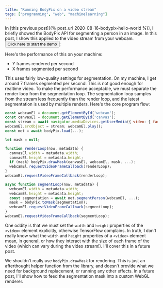 ```yaml
---
title: "Running BodyPix on a video stream"
tags: ["programming", "web", "machinelearning"]
---
```


In [this previous post]({% post_url 2020-08-16-bodypix-hello-world %}),
I briefly showed the BodyPix API for segmenting a person in an image.
In this post, I show this applied to the video stream from your webcam.
<button onclick="helloWorld(); this.onclick=null">Click here to start the demo</button>:

<canvas id="canvas" width="100" height="100"></canvas>

Here's the performance of this on your machine:

* <span id="render_rate">Y</span> frames rendered per second
* <span id="segmentation_rate">X</span> frames segmented per second

This uses fairly low-quality settings for segmentation.
On my machine, I get around 7 frames segmented per second.
This is not good enough for realtime video.
To make the performance acceptable,
we must separate the render loop from the segmentation loop.
The segmentation loop samples from the stream less frequently than the render loop,
and the latest segmentation is used by multiple renders.
Here's the core program flow:

```js
const webcamEl = document.getElementById('webcam');
const canvasEl = document.getElementById('canvas');
const stream = await navigator.mediaDevices.getUserMedia({ video: { facingMode: 'user' } });
webcamEl.srcObject = stream; webcamEl.play();
const net = await bodyPix.load(...);

let mask = null;

function renderLoop(now, metadata) {
  canvasEl.width = metadata.width;
  canvasEl.height = metadata.height;
  if (mask) bodyPix.drawMask(canvasEl, webcamEl, mask, ...);
  webcamEl.requestVideoFrameCallback(renderLoop);
}
webcamEl.requestVideoFrameCallback(renderLoop);

async function segmentLoop(now, metadata) {
  webcamEl.width = metadata.width;
  webcamEl.height = metadata.height;
  const segmentation = await net.segmentPerson(webcamEl, ...);
  mask = bodyPix.toMask(segmentation);
  webcamEl.requestVideoFrameCallback(segmentLoop);
}
webcamEl.requestVideoFrameCallback(segmentLoop);
```

One oddity is that we must set the `width` and `height` properties of the `<video>` element explicitly,
otherwise TensorFlow complains.
In truth, I don't really know what the `width` and `height` properties of a `<video>` element mean, in general,
or how they interact with the size of each frame of the video (which can vary during the video stream!).
I'll cover this in a future post.

We shouldn't really use `bodyPix.drawMask` for rendering.
This is just an afterthought helper function from the library,
and doesn't provide what we need for background replacement,
or running any other effects.
In a future post, I'll show how to feed the segmentation mask into a custom WebGL renderer.

<script src="https://cdn.jsdelivr.net/npm/@tensorflow/tfjs@2.4"></script>

<script src="https://cdn.jsdelivr.net/npm/@tensorflow-models/body-pix@2.0"></script>
<video id="webcam" style="display: none;"></video>

<script>
  async function helloWorld() {
    const webcamEl = document.getElementById('webcam');
    const canvasEl = document.getElementById('canvas');
    const segmentationRateEl = document.getElementById('segmentation_rate');
    const renderRateEl = document.getElementById('render_rate');
    const stream = await navigator.mediaDevices.getUserMedia({ video: { facingMode: 'user' } });
    webcamEl.srcObject = stream;
    webcamEl.play();
    const net = await bodyPix.load({
      architecture: 'MobileNetV1',
      outputStride: 16,
      multiplier: 0.75,
      quantBytes: 2
    });

    let mask = null;

    let prevRenderTs = null;
    function renderLoop(now, metadata) {
      if (prevRenderTs) renderRateEl.innerText = (1000/(now-prevRenderTs)).toFixed(2);
      prevRenderTs = now;
      if (mask) {
        const opacity = 0.7;
        const flipHorizontal = false;
        const maskBlurAmount = 0;
        canvasEl.width = metadata.width;
        canvasEl.height = metadata.height;
        bodyPix.drawMask(canvasEl, webcamEl, mask, opacity, maskBlurAmount, flipHorizontal);
      }
      webcamEl.requestVideoFrameCallback(renderLoop);
    }
    webcamEl.requestVideoFrameCallback(renderLoop);

    let prevSegmentationTs = null;
    async function segmentLoop(now, metadata) {
      if (prevSegmentationTs) segmentationRateEl.innerText = (1000/(now-prevSegmentationTs)).toFixed(2);
      prevSegmentationTs = now;
      webcamEl.width = metadata.width;
      webcamEl.height = metadata.height;
      const segmentation = await net.segmentPerson(webcamEl, { internalResolution: 'medium', maxDetections: 1 });
      mask = bodyPix.toMask(segmentation);
      webcamEl.requestVideoFrameCallback(segmentLoop);
    }
    webcamEl.requestVideoFrameCallback(segmentLoop);
  };
</script>